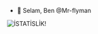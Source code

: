 - 👋 Selam, Ben @Mr-flyman

![İSTATİSLİK](https://github-readme-stats.vercel.app/api?username=mr-flyman&show_icons=true&count_private=true&hide_border=True&include_all_commits=true&theme=github_dark)!
